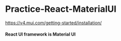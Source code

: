 # Practice-React-MaterialUI
https://v4.mui.com/getting-started/installation/
<h4>React UI framework is Material UI</h4>
